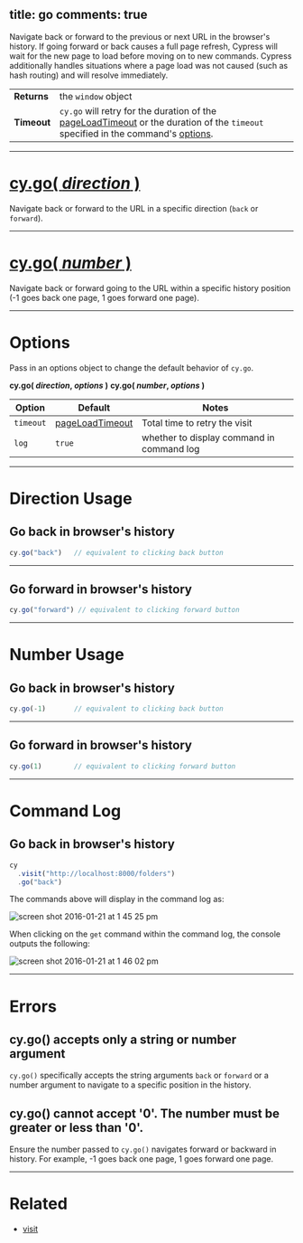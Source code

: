 title: go
comments: true
---

Navigate back or forward to the previous or next URL in the browser's history. If going forward or back causes a full page refresh, Cypress will wait for the new page to load before moving on to new commands. Cypress additionally handles situations where a page load was not caused (such as hash routing) and will resolve immediately.

| | |
|--- | --- |
| **Returns** | the `window` object |
| **Timeout** | `cy.go` will retry for the duration of the [pageLoadTimeout](https://on.cypress.io/guides/configuration#section-timeouts) or the duration of the `timeout` specified in the command's [options](#section-options).  |

***

# [cy.go( *direction* )](#section-direction-usage)

Navigate back or forward to the URL in a specific direction (`back` or `forward`).

***

# [cy.go( *number* )](#section-number-usage)

Navigate back or forward going to the URL within a specific history position (-1 goes back one page, 1 goes forward one page).

***

# Options

Pass in an options object to change the default behavior of `cy.go`.

**cy.go( *direction*, *options* )**
**cy.go( *number*, *options* )**

Option | Default | Notes
--- | --- | ---
`timeout`      | [pageLoadTimeout](https://on.cypress.io/guides/configuration#section-timeouts) | Total time to retry the visit
`log` | `true` | whether to display command in command log

***

# Direction Usage

## Go back in browser's history

```javascript
cy.go("back")   // equivalent to clicking back button
```

***

## Go forward in browser's history

```javascript
cy.go("forward") // equivalent to clicking forward button
```

***

# Number Usage

## Go back in browser's history

```javascript
cy.go(-1)       // equivalent to clicking back button
```

***

## Go forward in browser's history

```javascript
cy.go(1)        // equivalent to clicking forward button
```

***

# Command Log

## Go back in browser's history

```javascript
cy
  .visit("http://localhost:8000/folders")
  .go("back")
```

The commands above will display in the command log as:

![screen shot 2016-01-21 at 1 45 25 pm](https://cloud.githubusercontent.com/assets/1271364/12491029/c33087f0-c046-11e5-8475-4e6c35296085.png)

When clicking on the `get` command within the command log, the console outputs the following:

![screen shot 2016-01-21 at 1 46 02 pm](https://cloud.githubusercontent.com/assets/1271364/12491359/b22e569c-c048-11e5-8ec3-f46217a19fc1.png)

***

# Errors

## cy.go() accepts only a string or number argument

`cy.go()` specifically accepts the string arguments `back` or `forward` or a number argument to navigate to a specific position in the history.

## cy.go() cannot accept '0'. The number must be greater or less than '0'.

Ensure the number passed to `cy.go()` navigates forward or backward in history. For example, -1 goes back one page, 1 goes forward one page.

***

# Related

- [visit](https://on.cypress.io/api/visit)
